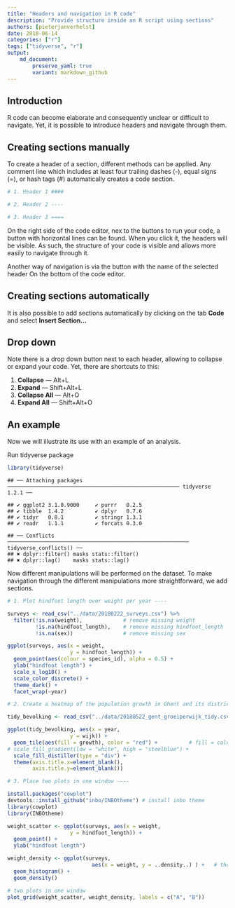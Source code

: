 ```yaml
---
title: "Headers and navigation in R code"
description: "Provide structure inside an R script using sections"
authors: [pieterjanverhelst]
date: 2018-06-14
categories: ["r"]
tags: ["tidyverse", "r"]
output: 
    md_document:
        preserve_yaml: true
        variant: markdown_github
---
```


Introduction
------------

R code can become elaborate and consequently unclear or difficult to navigate. Yet, it is possible to introduce headers and navigate through them.

Creating sections manually
--------------------------

To create a header of a section, different methods can be applied. Any comment line which includes at least four trailing dashes (-), equal signs (=), or hash tags (\#) automatically creates a code section.

``` r
# 1. Header 1 ####

# 2. Header 2 ----

# 3. Header 3 ====
```

On the right side of the code editor, nex to the buttons to run your code, a button with horizontal lines can be found. When you click it, the headers will be visible. As such, the structure of your code is visible and allows more easily to navigate through it.

Another way of navigation is via the button with the name of the selected header On the bottom of the code editor.

Creating sections automatically
-------------------------------

It is also possible to add sections automatically by clicking on the tab **Code** and select **Insert Section...**

Drop down
---------

Note there is a drop down button next to each header, allowing to collapse or expand your code. Yet, there are shortcuts to this:

1.  **Collapse** — Alt+L
2.  **Expand** — Shift+Alt+L
3.  **Collapse All** — Alt+O
4.  **Expand All** — Shift+Alt+O

An example
----------

Now we will illustrate its use with an example of an analysis.

Run tidyverse package

``` r
library(tidyverse)
```

    ## ── Attaching packages ─────────────────────────────────────────────────────── tidyverse 1.2.1 ──

    ## ✔ ggplot2 3.1.0.9000     ✔ purrr   0.2.5     
    ## ✔ tibble  1.4.2          ✔ dplyr   0.7.6     
    ## ✔ tidyr   0.8.1          ✔ stringr 1.3.1     
    ## ✔ readr   1.1.1          ✔ forcats 0.3.0

    ## ── Conflicts ────────────────────────────────────────────────────────── tidyverse_conflicts() ──
    ## ✖ dplyr::filter() masks stats::filter()
    ## ✖ dplyr::lag()    masks stats::lag()

Now different manipulations will be performed on the dataset. To make navigation through the different manipulations more straightforward, we add sections.

``` r
# 1. Plot hindfoot length over weight per year ----

surveys <- read_csv("../data/20180222_surveys.csv") %>% 
  filter(!is.na(weight),             # remove missing weight
         !is.na(hindfoot_length),    # remove missing hindfoot_length
         !is.na(sex))                # remove missing sex

ggplot(surveys, aes(x = weight, 
                    y = hindfoot_length)) + 
  geom_point(aes(colour = species_id), alpha = 0.5) +
  ylab("hindfoot length") +
  scale_x_log10() +
  scale_color_discrete() +
  theme_dark() +
  facet_wrap(~year)

# 2. Create a heatmap of the population growth in Ghent and its districts ----

tidy_bevolking <- read_csv("../data/20180522_gent_groeiperwijk_tidy.csv")

ggplot(tidy_bevolking, aes(x = year, 
                    y = wijk)) +
  geom_tile(aes(fill = growth), color = "red") +          # fill = colour of content/pane; color = colour of edge
# scale_fill_gradient(low = "white", high = "steelblue") +
  scale_fill_distiller(type = "div") +
  theme(axis.title.x=element_blank(),
        axis.title.y=element_blank())

# 3. Place two plots in one window ----

install.packages("cowplot")
devtools::install_github("inbo/INBOtheme") # install inbo theme
library(cowplot)
library(INBOtheme)

weight_scatter <- ggplot(surveys, aes(x = weight, 
                    y = hindfoot_length)) + 
  geom_point() +
  ylab("hindfoot length")

weight_density <- ggplot(surveys, 
                           aes(x = weight, y = ..density..) ) +   # the '..' refers to internal calculations of the density
  geom_histogram() + 
  geom_density()

# two plots in one window
plot_grid(weight_scatter, weight_density, labels = c("A", "B"))
```
